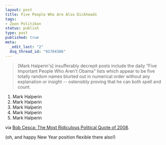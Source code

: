 ```yaml
--- 
layout: post
title: Five People Who Are Also Dickheads
tags: 
- Zoon Politikon
status: publish
type: post
published: true
meta: 
  _edit_last: "2"
  dsq_thread_id: "91764386"
---
```

<blockquote>[Mark Halperin's] insufferably decrepit posts include the daily "Five Important People Who Aren't Obama" lists which appear to be five totally random names blurted out in numerical order without any explanation or insight -- ostensibly proving that he can both spell and count.</blockquote>
<ol>
	<li>Mark Halperin</li>
	<li>Mark Halperin</li>
	<li>Mark Halperin</li>
	<li>Mark Halperin</li>
	<li>Mark Halperin</li>
</ol>
via <a href="http://www.huffingtonpost.com/bob-cesca/the-most-ridiculous-polit_b_154528.html">Bob Cesca: The Most Ridiculous Political Quote of 2008</a>.

(oh, and happy New Year position flexible there also!)

